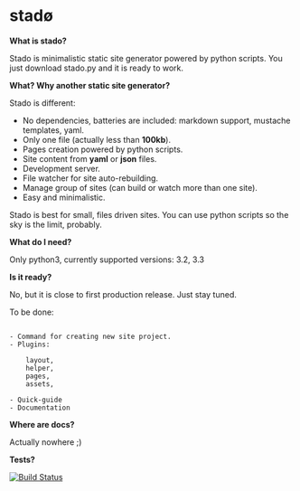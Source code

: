 stadø
=====

**What is stado?**

Stado is minimalistic static site generator powered by python scripts.
You just download stado.py and it is ready to work.


**What? Why another static site generator?**

Stado is different:

- No dependencies, batteries are included: markdown support, mustache templates,
yaml.
- Only one file (actually less than **100kb**).
- Pages creation powered by python scripts.
- Site content from **yaml** or **json** files.
- Development server.
- File watcher for site auto-rebuilding.
- Manage group of sites (can build or watch more than one site).
- Easy and minimalistic.

Stado is best for small, files driven sites. You can use python scripts so the sky
is the limit, probably.


**What do I need?**

Only python3, currently supported versions: 3.2, 3.3


**Is it ready?**

No, but it is close to first production release. Just stay tuned.

To be done:
```

- Command for creating new site project.
- Plugins:

    layout,
    helper,
    pages,
    assets,

- Quick-guide
- Documentation

```



**Where are docs?**

Actually nowhere ;)


**Tests?**

[![Build Status](https://travis-ci.org/dendek/stado.png?branch=master)](https://travis-ci.org/dendek/stado)
